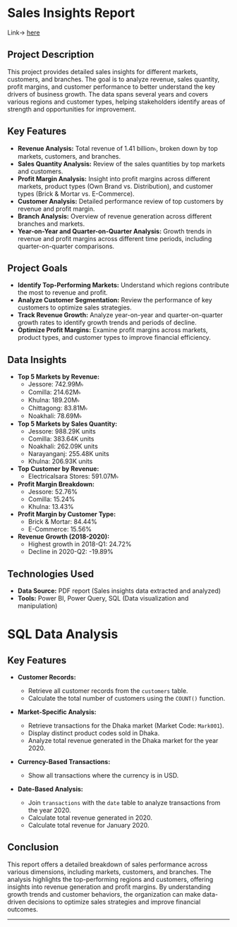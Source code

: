 # Sales Insights Report

Link-> [here](https://app.powerbi.com/view?r=eyJrIjoiNjcwOWZlNWMtYzJiMy00NGE2LTk1Y2ItNWNmOWFmZWQ2NWYwIiwidCI6IjhjMTI4NjJkLWZjYWYtNGEwNi05M2FjLTk0Yjk3YjVjZWQ1NSIsImMiOjEwfQ%3D%3D)

## Project Description

This project provides detailed sales insights for different markets, customers, and branches. The goal is to analyze revenue, sales quantity, profit margins, and customer performance to better understand the key drivers of business growth. The data spans several years and covers various regions and customer types, helping stakeholders identify areas of strength and opportunities for improvement.

## Key Features

- **Revenue Analysis:** Total revenue of 1.41 billion৳, broken down by top markets, customers, and branches.
- **Sales Quantity Analysis:** Review of the sales quantities by top markets and customers.
- **Profit Margin Analysis:** Insight into profit margins across different markets, product types (Own Brand vs. Distribution), and customer types (Brick & Mortar vs. E-Commerce).
- **Customer Analysis:** Detailed performance review of top customers by revenue and profit margin.
- **Branch Analysis:** Overview of revenue generation across different branches and markets.
- **Year-on-Year and Quarter-on-Quarter Analysis:** Growth trends in revenue and profit margins across different time periods, including quarter-on-quarter comparisons.

## Project Goals

- **Identify Top-Performing Markets:** Understand which regions contribute the most to revenue and profit.
- **Analyze Customer Segmentation:** Review the performance of key customers to optimize sales strategies.
- **Track Revenue Growth:** Analyze year-on-year and quarter-on-quarter growth rates to identify growth trends and periods of decline.
- **Optimize Profit Margins:** Examine profit margins across markets, product types, and customer types to improve financial efficiency.

## Data Insights

- **Top 5 Markets by Revenue:**
  - Jessore: 742.99M৳
  - Comilla: 214.62M৳
  - Khulna: 189.20M৳
  - Chittagong: 83.81M৳
  - Noakhali: 78.69M৳
- **Top 5 Markets by Sales Quantity:**
  - Jessore: 988.29K units
  - Comilla: 383.64K units
  - Noakhali: 262.09K units
  - Narayanganj: 255.48K units
  - Khulna: 206.93K units
- **Top Customer by Revenue:**
  - Electricalsara Stores: 591.07M৳
- **Profit Margin Breakdown:**
  - Jessore: 52.76%
  - Comilla: 15.24%
  - Khulna: 13.43%
- **Profit Margin by Customer Type:**
  - Brick & Mortar: 84.44%
  - E-Commerce: 15.56%
- **Revenue Growth (2018-2020):**
  - Highest growth in 2018-Q1: 24.72%
  - Decline in 2020-Q2: -19.89%

## Technologies Used

- **Data Source:** PDF report (Sales insights data extracted and analyzed)
- **Tools:** Power BI, Power Query, SQL (Data visualization and manipulation)

# SQL Data Analysis


## Key Features

- **Customer Records:** 
  - Retrieve all customer records from the `customers` table.
  - Calculate the total number of customers using the `COUNT()` function.

- **Market-Specific Analysis:**
  - Retrieve transactions for the Dhaka market (Market Code: `Mark001`).
  - Display distinct product codes sold in Dhaka.
  - Analyze total revenue generated in the Dhaka market for the year 2020.

- **Currency-Based Transactions:**
  - Show all transactions where the currency is in USD.

- **Date-Based Analysis:**
  - Join `transactions` with the `date` table to analyze transactions from the year 2020.
  - Calculate total revenue generated in 2020.
  - Calculate total revenue for January 2020.

## Conclusion

This report offers a detailed breakdown of sales performance across various dimensions, including markets, customers, and branches. The analysis highlights the top-performing regions and customers, offering insights into revenue generation and profit margins. By understanding growth trends and customer behaviors, the organization can make data-driven decisions to optimize sales strategies and improve financial outcomes.

---
